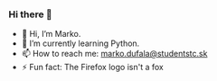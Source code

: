 ### Hi there 👋

<!--
**markodufala/markodufala** is a ✨ _special_ ✨ repository because its `README.md` (this file) appears on your GitHub profile.

Here are some ideas to get you started:

- 🔭 I’m currently working on ...
- 🌱 I’m currently learning ...
- 👯 I’m looking to collaborate on ...
- 🤔 I’m looking for help with ...
- 💬 Ask me about ...
- 📫 How to reach me: ...
- 😄 Pronouns: ...
-->



- 👋 Hi, I’m Marko.
- 🌱 I’m currently learning Python.
- 📫 How to reach me: marko.dufala@studentstc.sk
- ⚡ Fun fact: The Firefox logo isn't a fox
